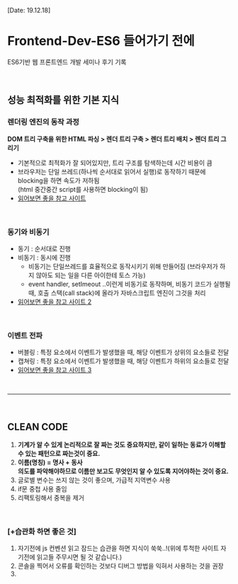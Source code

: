 [Date: 19.12.18]

# Frontend-Dev-ES6 들어가기 전에
ES6기반 웹 프론트엔드 개발 세미나 후기 기록

<br>

## 성능 최적화를 위한 기본 지식
### 렌더링 엔진의 동작 과정
**DOM 트리 구축을 위한 HTML 파싱 > 렌더 트리 구축 > 렌더 트리 배치 > 렌더 트리 그리기**
* 기본적으로 최적화가 잘 되어있지만, 트리 구조를 탐색하는데 시간 비용이 큼
* 브라우저는 단일 쓰레드(하나씩 순서대로 읽어서 실행)로 동작하기 때문에 blocking을 하면 속도가 저하됨<br>
(html 중간중간 script를 사용하면 blocking이 됨)
* [읽어보면 좋을 참고 사이트](https://d2.naver.com/helloworld/59361)

<br>

### 동기와 비동기
* 동기 : 순서대로 진행
* 비동기 : 동시에 진행
  * 비동기는 단일쓰레드를 효율적으로 동작시키기 위해 만들어짐 (브라우저가 하지 않아도 되는 일을 다른 아이한테 토스 가능)
  * event handler, setImeout ..이런게 비동기로 동작하며, 비동기 코드가 실행될 때, 호출 스택(call stack)에 올라가 자바스크립트 엔진이 그것을 처리
* [읽어보면 좋을 참고 사이트 2](https://new93helloworld.tistory.com/358)

​<br>

### 이벤트 전파
* 버블링 : 특정 요소에서 이벤트가 발생했을 때, 해당 이벤트가 상위의 요소들로 전달
* 캡쳐링 : 특정 요소에서 이벤트가 발생했을 때, 해당 이벤트가 하위의 요소들로 전달
* [읽어보면 좋을 참고 사이트 3](https://joshua1988.github.io/web-development/javascript/event-propagation-delegation/)

<br>

***

<br>

## CLEAN CODE
1. **기계가 알 수 있게 논리적으로 잘 짜는 것도 중요하지만, 같이 일하는 동료가 이해할 수 있는 패턴으로 짜는것이 중요.**<br>
2. **이름(명칭)  = 명사 + 동사**<br>
   **의도를 파악해야하므로 이름만 보고도 무엇인지 알 수 있도록 지어야하는 것이 중요.**
3. 글로별 변수는 쓰지 않는 것이 좋으며, 가급적 지역변수 사용
4. if문 중첩 사용 줄임
5. 리팩토링해서 중복을 제거
​
<br>

### [+습관화 하면 좋은 것]
1. 자기전에 js 컨벤션 읽고 잠드는 습관을 하면 지식이 쑥쑥..!(위에 투척한 사이트 자기전에 읽고들 주무시면 될 것 같습니다.)
2. 콘솔을 찍어서 오류를 확인하는 것보다 디버그 방법을 익혀서 사용하는 것을 권장
3. 